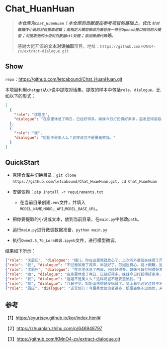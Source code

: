 # Chat_HuanHuan

>***本仓库为`Chat_HuanHuan`！本仓库的贡献是在参考项目的基础上，优化 `针对甄嬛传小说的对白提取逻辑`；`由指定大模型修改为兼容任一符合Openai接口规范的大模型`；`对提取到的小说对白数据etl处理`；`添加微调代码`等。***
>
>感谢大佬开源的**文本对话抽取**项目，地址：`https://github.com/KMnO4-zx/extract-dialogue.git`

## Show

`repo`：https://github.com/letcabound/Chat_HuanHuan.git

本项目利用`chatgpt`从小说中提取对话集，提取的样本中包括`role`，`dialogue`，比如以下的形式：

```json
[
  {
    "role": "沈眉庄",
    "dialogue": "在京里休息了两日，已经好得多。妹妹今日打扮得好素净，益发显得姿容出众，卓而不群。"
  }, 
  {
    "role": "我",
    "dialogue": "姐姐不是美人么？这样说岂不是要羞煞我。"
  }
]
```

## QuickStart

- 克隆仓库并切换目录：`git clone https://github.com/letcabound/Chat_HuanHuan.git`，`cd Chat_HuanHuan`

- 安装依赖：`pip install -r requirements.txt`
    - 在当前目录创建`.env`文件，并填入`MODEL_NAME`,`MODEL_API`,`MODEL_BASE_URL`。
- 把你要提取的小说或文本，放到当前目录，在`main.py`中修改`path`。

- 运行`main.py`进行微调数据准备，`python main.py`
- 执行`Qwen2.5_7b_Lora微调.ipynb`文件，进行模型微调。

结果如下所示：

```json
{"role": "沈眉庄", "dialogue": "嬛儿，你在这里我就放心了。上次听外婆说妹妹受了风寒，可大好了？"}
{"role": "我", "dialogue": "不过是咳嗽了两声，早就好了。劳姐姐费心。路上颠簸，姐姐可受了风尘之苦。"}
{"role": "沈眉庄", "dialogue": "在京里休息了两日，已经好得多。妹妹今日打扮得好素净，益发显得姿容出众，卓而不群。"}
{"role": "她", "dialogue": "在京里休息了两日，已经好得多。妹妹今日打扮得好素净，益发显得姿容出众，卓而不群。"}
{"role": "我", "dialogue": "姐姐不是美人么？这样说岂不是要羞煞我。"}
{"role": "我", "dialogue": "几日不见，姐姐出落得越发标致了。皇上看见必定过目不忘。"}
{"role": "眉庄", "dialogue": "谨言慎行！今届秀女佼佼者甚多，姐姐姿色不过而而，未必就能中选。"}
```

## 参考

【1】https://eyurtsev.github.io/kor/index.html#

【2】https://zhuanlan.zhihu.com/p/646948797

【3】https://github.com/KMnO4-zx/extract-dialogue.git
